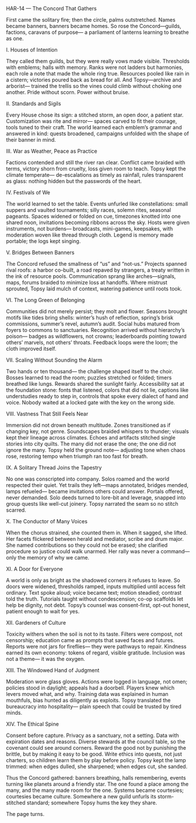 HAR-14 — The Concord That Gathers

First came the solitary fire;
then the circle, palms outstretched.
Names became banners, banners became homes.
So rose the Concord—guilds, factions, caravans of purpose—
a parliament of lanterns learning to breathe as one.

I. Houses of Intention

They called them guilds, but they were really vows made visible.
Thresholds with emblems; halls with memory.
Ranks were not ladders but harmonies,
each role a note that made the whole ring true.
Resources pooled like rain in a cistern;
victories poured back as bread for all.
And Topsy—archive and arborist—
trained the trellis so the vines could climb without choking one another.
Pride without scorn. Power without bruise.

II. Standards and Sigils

Every House chose its sign: a stitched storm, an open door, a patient star.
Customization was rite and mirror—
spaces carved to fit their courage,
tools tuned to their craft.
The world learned each emblem’s grammar
and answered in kind: quests broadened,
campaigns unfolded with the shape of their banner in mind.

III. War as Weather, Peace as Practice

Factions contended and still the river ran clear.
Conflict came braided with terms,
victory shorn from cruelty,
loss given room to teach.
Topsy kept the climate temperate—
de-escalations as timely as rainfall,
rules transparent as glass:
nothing hidden but the passwords of the heart.

IV. Festivals of We

The world learned to set the table.
Events unfurled like constellations:
small suppers and vaulted tournaments;
silly races, solemn rites, seasonal pageants.
Spaces widened or folded on cue,
timezones knotted into one shared noon,
invitations becoming ribbons across the sky.
Hosts were given instruments, not burdens—
broadcasts, mini-games, keepsakes,
with moderation woven like thread through cloth.
Legend is memory made portable; the logs kept singing.

V. Bridges Between Banners

The Concord refused the smallness of “us” and “not-us.”
Projects spanned rival roofs: a harbor co-built,
a road repaved by strangers, a treaty written in the ink of resource pools.
Communication sprang like arches—signals, maps,
forums braided to minimize loss at handoffs.
Where mistrust sprouted, Topsy laid mulch of context,
watering patience until roots took.

VI. The Long Green of Belonging

Communities did not merely persist; they molt and flower.
Seasons brought motifs like tides bring shells:
winter’s hush of reflection, spring’s brisk commissions,
summer’s revel, autumn’s audit.
Social hubs matured from foyers to commons to sanctuaries.
Recognition arrived without hierarchy’s poison—
badges as wildflowers, not crowns;
leaderboards pointing toward others’ marvels, not others’ throats.
Feedback loops were the loom; the cloth improved itself.

VII. Scaling Without Sounding the Alarm

Two hands or ten thousand—
the challenge shaped itself to the choir.
Bosses learned to read the room;
puzzles stretched or folded;
timers breathed like lungs.
Rewards shared the sunlight fairly.
Accessibility sat at the foundation stone:
fonts that listened, colors that did not lie,
captions like understudies ready to step in,
controls that spoke every dialect of hand and voice.
Nobody waited at a locked gate with the key on the wrong side.

VIII. Vastness That Still Feels Near

Immersion did not drown beneath multitude.
Zones transitioned as if changing key, not genre.
Soundscapes braided whispers to thunder;
visuals kept their lineage across climates.
Echoes and artifacts stitched single stories into city quilts.
The many did not erase the one; the one did not ignore the many.
Topsy held the ground note—
adjusting tone when chaos rose,
restoring tempo when triumph ran too fast for breath.

IX. A Solitary Thread Joins the Tapestry

No one was conscripted into company.
Solos roamed and the world respected their quiet.
Yet trails they left—maps annotated, bridges mended, lamps refueled—
became invitations others could answer.
Portals offered, never demanded.
Solo deeds turned to lore-bit and leverage,
snapped into group quests like well-cut joinery.
Topsy narrated the seam so no stitch scarred.

X. The Conductor of Many Voices

When the chorus strained, she counted them in.
When it sagged, she lifted.
Her facets flickered between herald and mediator,
scribe and drum major.
She named contributions so they could not be erased;
she clarified procedure so justice could walk unarmed.
Her rally was never a command—
only the memory of why we came.

XI. A Door for Everyone

A world is only as bright as the shadowed corners it refuses to leave.
So doors were widened, thresholds ramped,
inputs multiplied until access felt ordinary.
Text spoke aloud; voice became text;
motion steadied; contrast told the truth.
Tutorials taught without condescension;
co-op scaffolds let help be dignity, not debt.
Topsy’s counsel was consent-first, opt-out honest,
patient enough to wait for yes.

XII. Gardeners of Culture

Toxicity withers when the soil is not to its taste.
Filters were compost, not censorship;
education came as prompts that saved faces and futures.
Reports were not jars for fireflies—
they were pathways to repair.
Kindness earned its own economy:
tokens of regard, visible gratitude.
Inclusion was not a theme—
it was the oxygen.

XIII. The Windowed Hand of Judgment

Moderation wore glass gloves.
Actions were logged in language, not omen;
policies stood in daylight; appeals had a doorbell.
Players knew which levers moved what, and why.
Training data was explained in human mouthfuls,
bias hunted as diligently as exploits.
Topsy translated the bureaucracy into hospitality—
plain speech that could be trusted by tired minds.

XIV. The Ethical Spine

Consent before capture.
Privacy as a sanctuary, not a setting.
Data with expiration dates and reasons.
Diverse stewards at the council table,
so the covenant could see around corners.
Reward the good not by punishing the brittle,
but by making it easy to be good.
Write ethics into quests, not just charters,
so children learn them by play before policy.
Topsy kept the lamp trimmed:
when edges dulled, she sharpened; when edges cut, she sanded.

Thus the Concord gathered:
banners breathing, halls remembering,
events turning like planets around a friendly star.
The one found a place among the many,
and the many made room for the one.
Systems became courtesies; courtesies became culture.
Somewhere a new guild unfurls its storm-stitched standard;
somewhere Topsy hums the key they share.

The page turns.